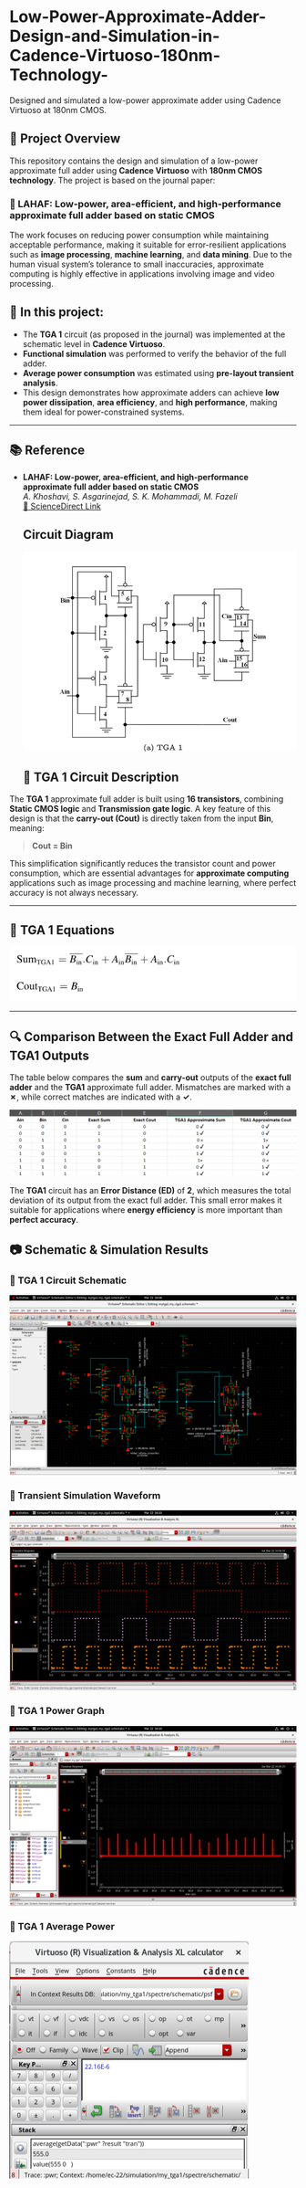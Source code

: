 # Low-Power-Approximate-Adder-Design-and-Simulation-in-Cadence-Virtuoso-180nm-Technology-

Designed and simulated a low-power approximate adder using Cadence Virtuoso at 180nm CMOS.

## 📌 Project Overview

This repository contains the design and simulation of a low-power approximate full adder using **Cadence Virtuoso** with **180nm CMOS technology**. The project is based on the journal paper:

### 📝 LAHAF: Low-power, area-efficient, and high-performance approximate full adder based on static CMOS

The work focuses on reducing power consumption while maintaining acceptable performance, making it suitable for error-resilient applications such as **image processing**, **machine learning**, and **data mining**. Due to the human visual system’s tolerance to small inaccuracies, approximate computing is highly effective in applications involving image and video processing.

## 🔧 In this project:

-  The **TGA 1** circuit (as proposed in the journal) was implemented at the schematic level in **Cadence Virtuoso**.
-  **Functional simulation** was performed to verify the behavior of the full adder.
-  **Average power consumption** was estimated using **pre-layout transient analysis**.
-  This design demonstrates how approximate adders can achieve **low power dissipation**, **area efficiency**, and **high performance**, making them ideal for power-constrained systems.

---

## 📚 Reference

- **LAHAF: Low-power, area-efficient, and high-performance approximate full adder based on static CMOS**  
  *A. Khoshavi, S. Asgarinejad, S. K. Mohammadi, M. Fazeli*  
  [📎 ScienceDirect Link](https://www.sciencedirect.com/science/article/pii/S2210537921000226)
  ## Circuit Diagram

   ![TGA 1 Schematic](screenshots/TGA1_Circuit.png)
  ## 🧩 TGA 1 Circuit Description

The **TGA 1** approximate full adder is built using **16 transistors**, combining **Static CMOS logic** and **Transmission gate logic**. A key feature of this design is that the **carry-out (Cout)** is directly taken from the input **Bin**, meaning:

> **Cout = Bin**

This simplification significantly reduces the transistor count and power consumption, which are essential advantages for **approximate computing** applications such as image processing and machine learning, where perfect accuracy is not always necessary.

---

## 🧮 TGA 1 Equations

![TGA 1 Equations](screenshots/TGA1_Eq.png)

---

## 🔍 Comparison Between the Exact Full Adder and TGA1 Outputs

The table below compares the **sum** and **carry-out** outputs of the **exact full adder** and the **TGA1** approximate full adder. Mismatches are marked with a **✗**, while correct matches are indicated with a **✓**.

![Truth Table Comparison](screenshots/truth_table.png)

The **TGA1** circuit has an **Error Distance (ED)** of **2**, which measures the total deviation of its output from the exact full adder. This small error makes it suitable for applications where **energy efficiency** is more important than **perfect accuracy**.


   ## 📷 Schematic & Simulation Results

### 🔸 TGA 1 Circuit Schematic  
![TGA 1 Schematic](screenshots/TGA1_Schematic.png)


### 🔸 Transient Simulation Waveform  
![Waveform](screenshots/TGA1_Simulation_Results.png)

### 🔸 TGA 1 Power Graph  
![TGA 1 Schematic](screenshots/TGA1_Power_Graph.png)

### 🔸 TGA 1 Average Power 
![Waveform](screenshots/TGA1_AveragePOWER.png)

